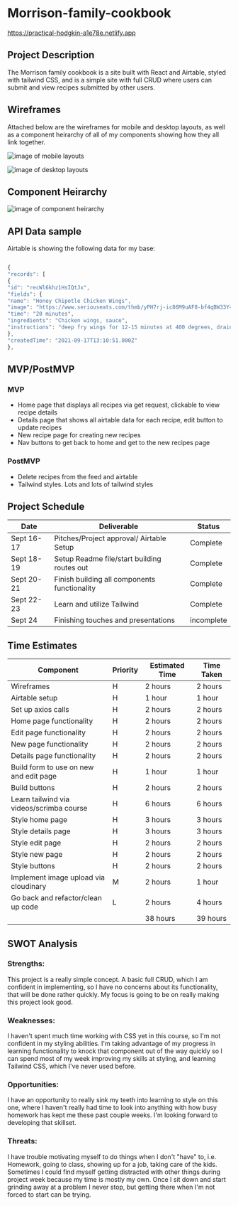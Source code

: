 # Morrison-family-cookbook

https://practical-hodgkin-a1e78e.netlify.app

## Project Description

The Morrison family cookbook is a site built with React and Airtable, styled with tailwind CSS, and is a simple site with full CRUD where users can submit and view recipes submitted by other users.

## Wireframes

Attached below are the wireframes for mobile and desktop layouts, as well as a component heirarchy of all of my components showing how they all link together.

![image of mobile layouts](https://media.discordapp.net/attachments/283876599626072064/888902675020779561/unknown.png?width=802&height=457)

![image of desktop layouts](https://media.discordapp.net/attachments/283876599626072064/888902884404645948/unknown.png?width=892&height=207)

## Component Heirarchy

![image of component heirarchy](https://media.discordapp.net/attachments/283876599626072064/888902965199532052/unknown.png?width=850&height=457)

## API Data sample

Airtable is showing the following data for my base:

```JavaScript

{
"records": [
{
"id": "recWl6khz1HsIQtJx",
"fields": {
"name": "Honey Chipotle Chicken Wings",
"image": "https://www.seriouseats.com/thmb/yPH7rj-ic86M9uAF8-bf4qBW33Y=/610x458/filters:fill(auto,1)/__opt__aboutcom__coeus__resources__content_migration__serious_eats__seriouseats.com__recipes__images__20100826-honey-chipotle-wings-8dd32f615bdf439296029a7068743fd6.jpg",
"time": "20 minutes",
"ingredients": "Chicken wings, sauce",
"instructions": "deep fry wings for 12-15 minutes at 400 degrees, drain, toss in sauce"
},
"createdTime": "2021-09-17T13:10:51.000Z"
},
```

## MVP/PostMVP

### MVP

- Home page that displays all recipes via get request, clickable to view recipe details
- Details page that shows all airtable data for each recipe, edit button to update recipes
- New recipe page for creating new recipes
- Nav buttons to get back to home and get to the new recipes page

### PostMVP

- Delete recipes from the feed and airtable
- Tailwind styles. Lots and lots of tailwind styles

## Project Schedule

| Date       | Deliverable                                  | Status     |
| ---------- | -------------------------------------------- | ---------- |
| Sept 16-17 | Pitches/Project approval/ Airtable Setup     | Complete   |
| Sept 18-19 | Setup Readme file/start building routes out  | Complete   |
| Sept 20-21 | Finish building all components functionality | Complete   |
| Sept 22-23 | Learn and utilize Tailwind                   | Complete   |
| Sept 24    | Finishing touches and presentations          | incomplete |

## Time Estimates

| Component                                | Priority | Estimated Time | Time Taken |
| ---------------------------------------- | -------- | -------------- | ---------- |
| Wireframes                               | H        | 2 hours        | 2 hours    |
| Airtable setup                           | H        | 1 hour         | 1 hour     |
| Set up axios calls                       | H        | 2 hours        | 2 hours    |
| Home page functionality                  | H        | 2 hours        | 2 hours    |
| Edit page functionality                  | H        | 2 hours        | 2 hours    |
| New page functionality                   | H        | 2 hours        | 2 hours    |
| Details page functionality               | H        | 2 hours        | 2 hours    |
| Build form to use on new and edit page   | H        | 1 hour         | 1 hour     |
| Build buttons                            | H        | 2 hours        | 2 hours    |
| Learn tailwind via videos/scrimba course | H        | 6 hours        | 6 hours    |
| Style home page                          | H        | 3 hours        | 3 hours    |
| Style details page                       | H        | 3 hours        | 3 hours    |
| Style edit page                          | H        | 2 hours        | 2 hours    |
| Style new page                           | H        | 2 hours        | 2 hours    |
| Style buttons                            | H        | 2 hours        | 2 hours    |
| Implement image upload via cloudinary    | M        | 2 hours        | 1 hour     |
| Go back and refactor/clean up code       | L        | 2 hours        | 4 hours    |
|                                          |          | 38 hours       | 39 hours   |

## SWOT Analysis

### Strengths:

This project is a really simple concept. A basic full CRUD, which I am confident in implementing, so I have no concerns about its functionality, that will be done rather quickly. My focus is going to be on really making this project look good.

### Weaknesses:

I haven't spent much time working with CSS yet in this course, so I'm not confident in my styling abilities. I'm taking advantage of my progress in learning functionality to knock that component out of the way quickly so I can spend most of my week improving my skills at styling, and learning Tailwind CSS, which I've never used before.

### Opportunities:

I have an opportunity to really sink my teeth into learning to style on this one, where I haven't really had time to look into anything with how busy homework has kept me these past couple weeks. I'm looking forward to developing that skillset.

### Threats:

I have trouble motivating myself to do things when I don't "have" to, i.e. Homework, going to class, showing up for a job, taking care of the kids. Sometimes I could find myself getting distracted with other things during project week because my time is mostly my own. Once I sit down and start grinding away at a problem I never stop, but getting there when I'm not forced to start can be trying.
